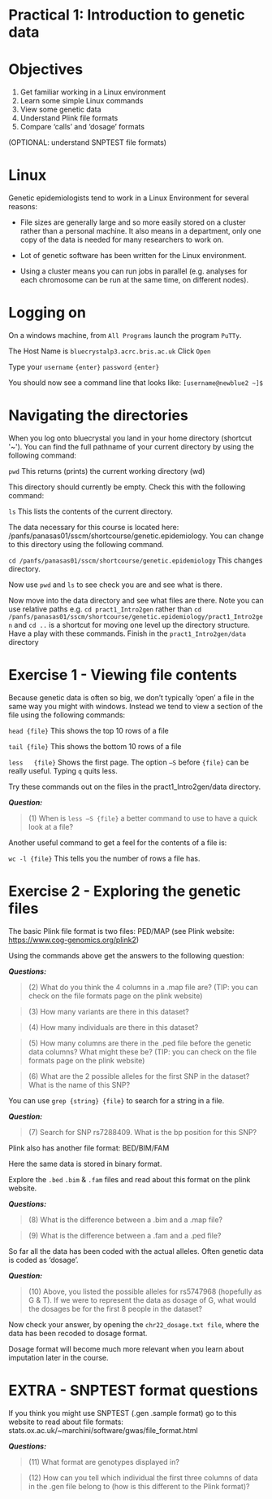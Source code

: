 # Practical 1: Introduction to genetic data 
# Objectives
1.	Get familiar working in a Linux environment
2.	Learn some simple Linux commands
3.	View some genetic data
4.	Understand Plink file formats
5.	Compare ‘calls’ and ‘dosage’ formats

(OPTIONAL: understand SNPTEST file formats)


# Linux
Genetic epidemiologists tend to work in a Linux Environment for several reasons:

- File sizes are generally large and so more easily stored on a cluster rather than a personal machine. It also means in a department, only one copy of the data is needed for many researchers to work on. 

- Lot of genetic software has been written for the Linux environment.

- Using a cluster means you can run jobs in parallel (e.g. analyses for each chromosome can be run at the same time, on different nodes).
  
  

# Logging on
On a windows machine, from `All Programs` launch the program `PuTTy`.

The Host Name is `bluecrystalp3.acrc.bris.ac.uk` Click `Open`

Type your `username` `{enter}` `password` `{enter}`

You should now see a command line that looks like: 	`[username@newblue2 ~]$`

  
  
# Navigating the directories
When you log onto bluecrystal you land in your home directory (shortcut '~'). You can find the full pathname of your current directory by using the following command:

`pwd`	This returns (prints) the current working directory (wd)

This directory should currently be empty. Check this with the following command:

`ls`	This lists the contents of the current directory.

The data necessary for this course is located here: /panfs/panasas01/sscm/shortcourse/genetic.epidemiology. You can change to this directory using the following command.

`cd /panfs/panasas01/sscm/shortcourse/genetic.epidemiology` This changes directory. 

Now use `pwd` and `ls` to see check you are and see what is there.

Now move into the data directory and see what files are there. 
Note you can use relative paths 
e.g. `cd pract1_Intro2gen` rather than `cd /panfs/panasas01/sscm/shortcourse/genetic.epidemiology/pract1_Intro2gen`
and `cd ..` is a shortcut for moving one level up the directory structure.
Have a play with these commands. Finish in the `pract1_Intro2gen/data` directory


# Exercise 1 - Viewing file contents
Because genetic data is often so big, we don’t typically ‘open’ a file in the same way you might with windows. Instead we tend to view a section of the file using the following commands:

`head {file}`	This shows the top 10 rows of a file

`tail {file}`	This shows the bottom 10 rows of a file

`less	{file}` 	Shows the first page. The option `–S` before `{file}` can be really useful. Typing `q` quits less.

Try these commands out on the files in the pract1_Intro2gen/data directory. 

**_Question:_**
> (1) When is `less –S {file}` a better command to use to have a quick look at a file?

Another useful command to get a feel for the contents of a file is:

`wc -l {file}`	This tells you the number of rows a file has.

# Exercise 2 - Exploring the genetic files
The basic Plink file format is two files: PED/MAP (see Plink website: https://www.cog-genomics.org/plink2)

Using the commands above get the answers to the following question:

**_Questions:_**
> (2) What do you think the 4 columns in a .map file are? (TIP: you can check on the file formats page on the plink website)

> (3) How many variants are there in this dataset?

> (4) How many individuals are there in this dataset?

> (5) How many columns are there in the .ped file before the genetic data columns? What might these be? (TIP: you can check on the file formats page on the plink website)

> (6) What are the 2 possible alleles for the first SNP in the dataset? What is the name of this SNP?


You can use `grep {string} {file}` to search for a string in a file.

**_Question:_**
> (7) Search for SNP rs7288409. What is the bp position for this SNP?


Plink also has another file format: BED/BIM/FAM

Here the same data is stored in binary format.

Explore the `.bed` `.bim` & `.fam` files and read about this format on the plink website.

**_Questions:_**
> (8) What is the difference between a .bim and a .map file?

> (9) What is the difference between a .fam and a .ped file?


So far all the data has been coded with the actual alleles. Often genetic data is coded as ‘dosage’. 

**_Question:_**
> (10) Above, you listed the possible alleles for rs5747968 (hopefully as G & T). If we were to represent the data as dosage of G, what would the dosages be for the first 8 people in the dataset?


Now check your answer, by opening the `chr22_dosage.txt file`, where the data has been recoded to dosage format. 

Dosage format will become much more relevant when you learn about imputation later in the course.

# EXTRA - SNPTEST format questions

If you think you might use SNPTEST (.gen .sample format) go to this website to read about file formats: stats.ox.ac.uk/~marchini/software/gwas/file_format.html

**_Questions:_**
> (11) What format are genotypes displayed in?

> (12) How can you tell which individual the first three columns of data in the .gen file belong to (how is this different to the Plink format)?


